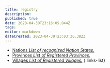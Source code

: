 ```yaml
---
title: registry
description: 
published: true
date: 2023-04-30T23:16:09.044Z
tags: 
editor: markdown
dateCreated: 2023-04-30T23:03:36.382Z
---
```


- [Nations *List of recognized Nation States.*](registry/nation)
- [Provinces *List of Registered Provinces.*](registry/province)
- [Villages *List of Registered Villages.*](registry/village)
{.links-list}
